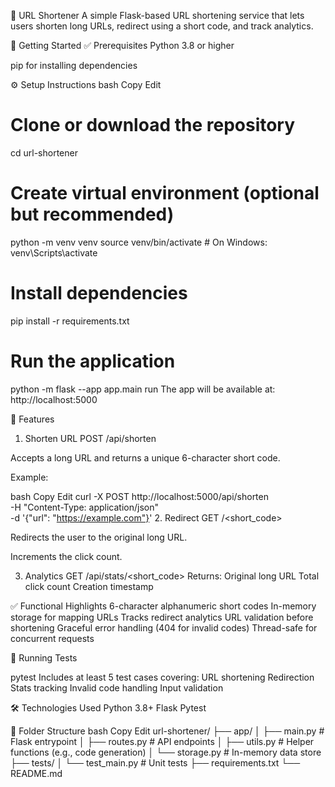 🔗 URL Shortener
A simple Flask-based URL shortening service that lets users shorten long URLs, redirect using a short code, and track analytics.

🚀 Getting Started
✅ Prerequisites
Python 3.8 or higher

pip for installing dependencies

⚙️ Setup Instructions
bash
Copy
Edit
# Clone or download the repository
cd url-shortener

# Create virtual environment (optional but recommended)
python -m venv venv
source venv/bin/activate  # On Windows: venv\Scripts\activate

# Install dependencies
pip install -r requirements.txt

# Run the application
python -m flask --app app.main run
The app will be available at: http://localhost:5000

📌 Features
1. Shorten URL
POST /api/shorten

Accepts a long URL and returns a unique 6-character short code.

Example:

bash
Copy
Edit
curl -X POST http://localhost:5000/api/shorten \
  -H "Content-Type: application/json" \
  -d '{"url": "https://example.com"}'
2. Redirect
GET /<short_code>

Redirects the user to the original long URL.

Increments the click count.

3. Analytics
GET /api/stats/<short_code>
Returns:
Original long URL
Total click count
Creation timestamp


✅ Functional Highlights
6-character alphanumeric short codes
In-memory storage for mapping URLs
Tracks redirect analytics
URL validation before shortening
Graceful error handling (404 for invalid codes)
Thread-safe for concurrent requests

🧪 Running Tests

pytest
Includes at least 5 test cases covering:
URL shortening
Redirection
Stats tracking
Invalid code handling
Input validation

🛠️ Technologies Used
Python 3.8+
Flask
Pytest

📁 Folder Structure
bash
Copy
Edit
url-shortener/
├── app/
│   ├── main.py         # Flask entrypoint
│   ├── routes.py       # API endpoints
│   ├── utils.py        # Helper functions (e.g., code generation)
│   └── storage.py      # In-memory data store
├── tests/
│   └── test_main.py    # Unit tests
├── requirements.txt
└── README.md
